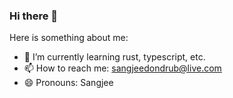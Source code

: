 ### Hi there 👋

Here is something about me:

- 🌱 I’m currently learning rust, typescript, etc.
- 📫 How to reach me: sangjeedondrub@live.com
- 😄 Pronouns: Sangjee
